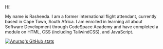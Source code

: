 
Hi! 

My name is Rasheeda. I am a former international flight attendant, currently based in Cape Town, South Africa. 
I am enrolled in learning all about Software Development through CodeSpace Academy and have completed a module on HTML, CSS (including TailwindCSS), and JavaScript. 

[![Anurag's GitHub stats](https://github-readme-stats.vercel.app/api?username=rassarg)](https://github.com/anuraghazra/github-readme-stats)